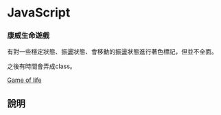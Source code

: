 # JavaScript

### 康威生命遊戲

有對一些穩定狀態、振盪狀態、會移動的振盪狀態進行著色標記，但並不全面。

之後有時間會弄成class。

[Game of life](https://github.com/Chizi-P/JavaScript/blob/master/GameOfLife/Game_of_life.js)



## 說明

